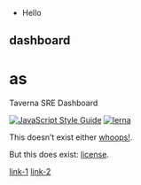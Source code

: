 -   Hello

## dashboard

# as

Taverna SRE Dashboard

[![JavaScript Style Guide](https://img.shields.io/badge/code_style-standard-brightgreen.svg)](https://standardjs.com)
[![lerna](https://img.shields.io/badge/maintained%20with-lerna-cc00ff.svg)](https://lerna.js.org/)

This doesn’t exist either [whoops!](readme.md#foo).

But this does exist: [license](license).

[link-1](http://link-1)
[link-2](http://link-1)
